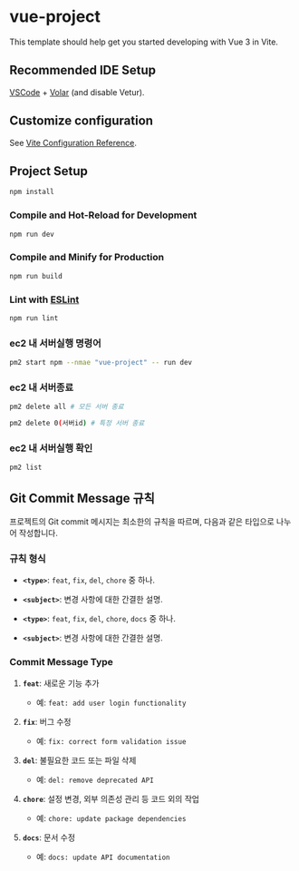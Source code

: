 # vue-project

This template should help get you started developing with Vue 3 in Vite.

## Recommended IDE Setup

[VSCode](https://code.visualstudio.com/) + [Volar](https://marketplace.visualstudio.com/items?itemName=Vue.volar) (and disable Vetur).

## Customize configuration

See [Vite Configuration Reference](https://vitejs.dev/config/).

## Project Setup

```sh
npm install
```

### Compile and Hot-Reload for Development

```sh
npm run dev
```

### Compile and Minify for Production

```sh
npm run build
```

### Lint with [ESLint](https://eslint.org/)

```sh
npm run lint
```

### ec2 내 서버실행 명령어

```sh
pm2 start npm --nmae "vue-project" -- run dev
```

### ec2 내 서버종료

```sh
pm2 delete all # 모든 서버 종료

pm2 delete 0(서버id) # 특정 서버 종료
```

### ec2 내 서버실행 확인

```sh
pm2 list
```

## Git Commit Message 규칙

프로젝트의 Git commit 메시지는 최소한의 규칙을 따르며, 다음과 같은 타입으로 나누어 작성합니다.

### 규칙 형식


- **`<type>`**: `feat`, `fix`, `del`, `chore` 중 하나.
- **`<subject>`**: 변경 사항에 대한 간결한 설명.


- **`<type>`**: `feat`, `fix`, `del`, `chore`, `docs` 중 하나.
- **`<subject>`**: 변경 사항에 대한 간결한 설명.

### Commit Message Type

1. **`feat`**: 새로운 기능 추가
   - 예: `feat: add user login functionality`

2. **`fix`**: 버그 수정
   - 예: `fix: correct form validation issue`

3. **`del`**: 불필요한 코드 또는 파일 삭제
   - 예: `del: remove deprecated API`

4. **`chore`**: 설정 변경, 외부 의존성 관리 등 코드 외의 작업
   - 예: `chore: update package dependencies`

5. **`docs`**: 문서 수정
   - 예: `docs: update API documentation` 

